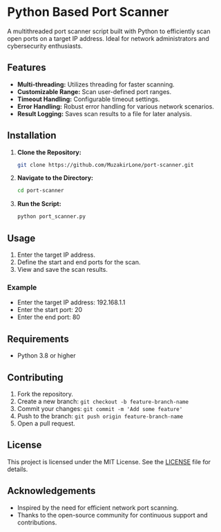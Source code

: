 # Python Based Port Scanner

A multithreaded port scanner script built with Python to efficiently scan open ports on a target IP address. Ideal for network administrators and cybersecurity enthusiasts.

## Features
- **Multi-threading:** Utilizes threading for faster scanning.
- **Customizable Range:** Scan user-defined port ranges.
- **Timeout Handling:** Configurable timeout settings.
- **Error Handling:** Robust error handling for various network scenarios.
- **Result Logging:** Saves scan results to a file for later analysis.

## Installation
1. **Clone the Repository:** 
    ```sh
    git clone https://github.com/MuzakirLone/port-scanner.git
    ```
2. **Navigate to the Directory:**
    ```sh
    cd port-scanner
    ```
3. **Run the Script:**
    ```sh
    python port_scanner.py
    ```

## Usage
1. Enter the target IP address.
2. Define the start and end ports for the scan.
3. View and save the scan results.

### Example
- Enter the target IP address: 192.168.1.1 
- Enter the start port: 20 
- Enter the end port: 80


## Requirements
- Python 3.8 or higher

## Contributing
1. Fork the repository.
2. Create a new branch: `git checkout -b feature-branch-name`
3. Commit your changes: `git commit -m 'Add some feature'`
4. Push to the branch: `git push origin feature-branch-name`
5. Open a pull request.

## License
This project is licensed under the MIT License. See the [LICENSE](LICENSE) file for details.

## Acknowledgements
- Inspired by the need for efficient network port scanning.
- Thanks to the open-source community for continuous support and contributions.
